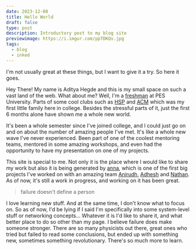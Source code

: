 ```yaml
---
date: 2023-12-08
title: Hello World
draft: false
type: post
description: Introductory post to my blog site
previewimage: https://i.imgur.com/ppTDKQv.jpg
tags:
  - blog
  - inked
---
```


I'm not usually great at these things, but I want to give it a try. So here it goes.

Hey There! My name is Aditya Hegde and this is my small space on such a vast land of the web. What about me? Well, I'm a [freshman](https://www.urbandictionary.com/define.php?term=College%20Freshman) at PES University. Parts of some cool clubs such as [HSP](https://homebrew.hsp-ec.xyz/) and [ACM](https://acmpesuecc.github.io/) which was my first little family here in college. Besides the stressful parts of it, just the first 6 months alone have shown me a whole new world.

<!--[pic of me](https://i.imgur.com/ppTDKQv.jpg)-->

It's been a whole semester since I've joined college, and I could just go on and on about the number of amazing people I've met. It's like a whole new wave I've never experienced. Been part of one of the coolest mentoring teams, mentored in some amazing workshops, and even had the opportunity to have my presentation on one of my projects.

This site is special to me. Not only it is the place where I would like to share my work but also it is being generated by [anna](https://github.com/acmpesuecc/anna), which is one of the first big projects I've worked on with an amazing team [Anirudh](https://github.com/anirudhsudhir), [Adhesh](https://github.com/DedLad) and [Nathan](https://github.com/polarhive). As of now, it's still a work in progress, and working on it has been great.

> failure doesn't define a person

I love learning new stuff. And at the same time, I don't know what to focus on. So as of now, I'd be lying if I said I'm specifically into some system-level stuff or networking concepts... Whatever it is I'd like to share it, and what better place to do so other than my page. I believe failure does make someone stronger. There are so many physicists out there, great ones who tried but failed to read some conclusions, but ended up with something new, sometimes something revolutionary. There's so much more to learn.
